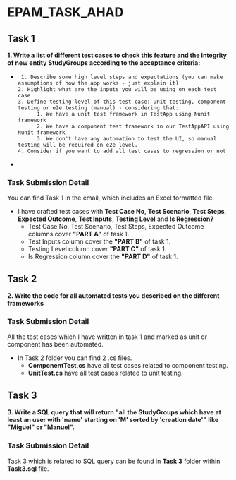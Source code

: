 # EPAM_TASK_AHAD

## Task 1
**1.	Write a list of different test cases to check this feature and the integrity of new entity StudyGroups according to the acceptance criteria:**
*      1. Describe some high level steps and expectations (you can make assumptions of how the app works - just explain it)
      2. Highlight what are the inputs you will be using on each test case
      3. Define testing level of this test case: unit testing, component testing or e2e testing (manual) - considering that:
            1. We have a unit test framework in TestApp using Nunit framework
            2. We have a component test framework in our TestAppAPI using Nunit framework
            3. We don't have any automation to test the UI, so manual testing will be required on e2e level.
      4. Consider if you want to add all test cases to regression or not
*
### Task Submission Detail
You can find Task 1 in the email, which includes an Excel formatted file.
* I have crafted test cases with **Test Case No**, **Test Scenario**, **Test Steps**, **Expected Outcome**, **Test Inputs**, **Testing Level** and **Is Regression?**
  * Test Case No, Test Scenario, Test Steps, Expected Outcome columns cover **"PART A"** of task 1.
  * Test Inputs column cover the **"PART B"** of task 1.
  * Testing Level column cover **"PART C"** of task 1.
  * Is Regression column cover the **"PART D"** of task 1.

## Task 2
**2. Write the code for all automated tests you described on the different frameworks**

### Task Submission Detail
All the test cases which I have written in task 1 and marked as unit or component has been automated.
* In Task 2 folder you can find 2 .cs files.
  * **ComponentTest,cs** have all test cases related to component testing.
  * **UnitTest.cs** have all test cases related to unit testing.

## Task 3
**3. Write a SQL query that will return "all the StudyGroups which have at least an user with 'name' starting on 'M' sorted by 'creation date'" like "Miguel" or "Manuel".**

### Task Submission Detail
Task 3 which is related to SQL query can be found in **Task 3** folder within **Task3.sql** file.
